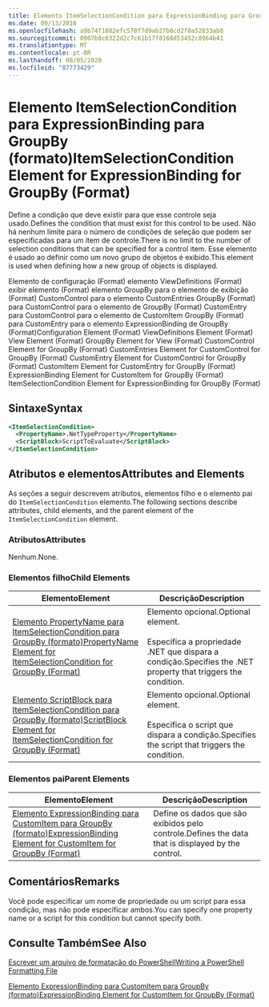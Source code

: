```yaml
---
title: Elemento ItemSelectionCondition para ExpressionBinding para GroupBy (Format) | Microsoft Docs
ms.date: 09/13/2016
ms.openlocfilehash: a9b74f1882efc578f7d9ab27b8cd2f8a52833ab8
ms.sourcegitcommit: 0907b8c6322d2c7c61b17f8168d53452c8964b41
ms.translationtype: MT
ms.contentlocale: pt-BR
ms.lasthandoff: 08/05/2020
ms.locfileid: "87773429"
---
```

# <a name="itemselectioncondition-element-for-expressionbinding-for-groupby-format"></a><span data-ttu-id="6ffed-102">Elemento ItemSelectionCondition para ExpressionBinding para GroupBy (formato)</span><span class="sxs-lookup"><span data-stu-id="6ffed-102">ItemSelectionCondition Element for ExpressionBinding for GroupBy (Format)</span></span>

<span data-ttu-id="6ffed-103">Define a condição que deve existir para que esse controle seja usado.</span><span class="sxs-lookup"><span data-stu-id="6ffed-103">Defines the condition that must exist for this control to be used.</span></span> <span data-ttu-id="6ffed-104">Não há nenhum limite para o número de condições de seleção que podem ser especificadas para um item de controle.</span><span class="sxs-lookup"><span data-stu-id="6ffed-104">There is no limit to the number of selection conditions that can be specified for a control item.</span></span> <span data-ttu-id="6ffed-105">Esse elemento é usado ao definir como um novo grupo de objetos é exibido.</span><span class="sxs-lookup"><span data-stu-id="6ffed-105">This element is used when defining how a new group of objects is displayed.</span></span>

<span data-ttu-id="6ffed-106">Elemento de configuração (Format) elemento ViewDefinitions (Format) exibir elemento (Format) elemento GroupBy para o elemento de exibição (Format) CustomControl para o elemento CustomEntries GroupBy (Format) para CustomControl para o elemento de GroupBy (Format) CustomEntry para CustomControl para o elemento de CustomItem GroupBy (Format) para CustomEntry para o elemento ExpressionBinding de GroupBy (Format)</span><span class="sxs-lookup"><span data-stu-id="6ffed-106">Configuration Element (Format) ViewDefinitions Element (Format) View Element (Format) GroupBy Element for View (Format) CustomControl Element for GroupBy (Format) CustomEntries Element for CustomControl for GroupBy (Format) CustomEntry Element for CustomControl for GroupBy (Format) CustomItem Element for CustomEntry for GroupBy (Format) ExpressionBinding Element for CustomItem for GroupBy (Format) ItemSelectionCondition Element for ExpressionBinding for GroupBy (Format)</span></span>

## <a name="syntax"></a><span data-ttu-id="6ffed-107">Sintaxe</span><span class="sxs-lookup"><span data-stu-id="6ffed-107">Syntax</span></span>

```xml
<ItemSelectionCondition>
  <PropertyName>.NetTypeProperty</PropertyName>
  <ScriptBlock>ScriptToEvaluate</ScriptBlock>
</ItemSelectionCondition>
```

## <a name="attributes-and-elements"></a><span data-ttu-id="6ffed-108">Atributos e elementos</span><span class="sxs-lookup"><span data-stu-id="6ffed-108">Attributes and Elements</span></span>

<span data-ttu-id="6ffed-109">As seções a seguir descrevem atributos, elementos filho e o elemento pai do `ItemSelectionCondition` elemento.</span><span class="sxs-lookup"><span data-stu-id="6ffed-109">The following sections describe attributes, child elements, and the parent element of the `ItemSelectionCondition` element.</span></span>

### <a name="attributes"></a><span data-ttu-id="6ffed-110">Atributos</span><span class="sxs-lookup"><span data-stu-id="6ffed-110">Attributes</span></span>

<span data-ttu-id="6ffed-111">Nenhum.</span><span class="sxs-lookup"><span data-stu-id="6ffed-111">None.</span></span>

### <a name="child-elements"></a><span data-ttu-id="6ffed-112">Elementos filho</span><span class="sxs-lookup"><span data-stu-id="6ffed-112">Child Elements</span></span>

|<span data-ttu-id="6ffed-113">Elemento</span><span class="sxs-lookup"><span data-stu-id="6ffed-113">Element</span></span>|<span data-ttu-id="6ffed-114">Descrição</span><span class="sxs-lookup"><span data-stu-id="6ffed-114">Description</span></span>|
|-------------|-----------------|
|[<span data-ttu-id="6ffed-115">Elemento PropertyName para ItemSelectionCondition para GroupBy (formato)</span><span class="sxs-lookup"><span data-stu-id="6ffed-115">PropertyName Element for ItemSelectionCondition for GroupBy (Format)</span></span>](./propertyname-element-for-itemselectioncondition-for-groupby-format.md)|<span data-ttu-id="6ffed-116">Elemento opcional.</span><span class="sxs-lookup"><span data-stu-id="6ffed-116">Optional element.</span></span><br /><br /> <span data-ttu-id="6ffed-117">Especifica a propriedade .NET que dispara a condição.</span><span class="sxs-lookup"><span data-stu-id="6ffed-117">Specifies the .NET property that triggers the condition.</span></span>|
|[<span data-ttu-id="6ffed-118">Elemento ScriptBlock para ItemSelectionCondition para GroupBy (formato)</span><span class="sxs-lookup"><span data-stu-id="6ffed-118">ScriptBlock Element for ItemSelectionCondition for GroupBy (Format)</span></span>](./scriptblock-element-for-itemselectioncondition-for-groupby-format.md)|<span data-ttu-id="6ffed-119">Elemento opcional.</span><span class="sxs-lookup"><span data-stu-id="6ffed-119">Optional element.</span></span><br /><br /> <span data-ttu-id="6ffed-120">Especifica o script que dispara a condição.</span><span class="sxs-lookup"><span data-stu-id="6ffed-120">Specifies the script that triggers the condition.</span></span>|

### <a name="parent-elements"></a><span data-ttu-id="6ffed-121">Elementos pai</span><span class="sxs-lookup"><span data-stu-id="6ffed-121">Parent Elements</span></span>

|<span data-ttu-id="6ffed-122">Elemento</span><span class="sxs-lookup"><span data-stu-id="6ffed-122">Element</span></span>|<span data-ttu-id="6ffed-123">Descrição</span><span class="sxs-lookup"><span data-stu-id="6ffed-123">Description</span></span>|
|-------------|-----------------|
|[<span data-ttu-id="6ffed-124">Elemento ExpressionBinding para CustomItem para GroupBy (formato)</span><span class="sxs-lookup"><span data-stu-id="6ffed-124">ExpressionBinding Element for CustomItem for GroupBy (Format)</span></span>](./expressionbinding-element-for-customitem-for-groupby-format.md)|<span data-ttu-id="6ffed-125">Define os dados que são exibidos pelo controle.</span><span class="sxs-lookup"><span data-stu-id="6ffed-125">Defines the data that is displayed by the control.</span></span>|

## <a name="remarks"></a><span data-ttu-id="6ffed-126">Comentários</span><span class="sxs-lookup"><span data-stu-id="6ffed-126">Remarks</span></span>

<span data-ttu-id="6ffed-127">Você pode especificar um nome de propriedade ou um script para essa condição, mas não pode especificar ambos.</span><span class="sxs-lookup"><span data-stu-id="6ffed-127">You can specify one property name or a script for this condition but cannot specify both.</span></span>

## <a name="see-also"></a><span data-ttu-id="6ffed-128">Consulte Também</span><span class="sxs-lookup"><span data-stu-id="6ffed-128">See Also</span></span>

[<span data-ttu-id="6ffed-129">Escrever um arquivo de formatação do PowerShell</span><span class="sxs-lookup"><span data-stu-id="6ffed-129">Writing a PowerShell Formatting File</span></span>](./writing-a-powershell-formatting-file.md)

[<span data-ttu-id="6ffed-130">Elemento ExpressionBinding para CustomItem para GroupBy (formato)</span><span class="sxs-lookup"><span data-stu-id="6ffed-130">ExpressionBinding Element for CustomItem for GroupBy (Format)</span></span>](./expressionbinding-element-for-customitem-for-groupby-format.md)
